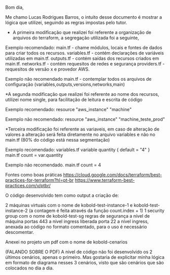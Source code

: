 Bom dia,

Me chamo Lucas Rodrigues Barros, o intuito desse documento é mostrar a lógica que utilizei, seguindo as regras impostas pelo tutor.

- A primeira modificação que realizei foi referente a organização de arquivos do terraform, a segregação utilizada foi a seguinte,

Exemplo recomendado: 
main.tf - chame módulos, locais e fontes de dados para criar todos os recursos.
variables.tf - contém declarações de variáveis utilizadas em main.tf. 
outputs.tf - contém saídas dos recursos criados em main.tf. 
networks.tf - contém requesitos de redes e segurança
providers.tf - requesitos de versão x e provedor AWS.

Exemplo não recomendado
main.tf - contemplar todos os arquivos de configuração (variables,outputs,versions,networks,main)

*A segunda modificação que realizei foi referente ao nome dos recursos, utilizei nome single, para facilitação de leitura e escrita de código

Exemplo recomendado: 
resource "aws_instance" "machine"

Exemplo não recomendado: 
resource "aws_instance" "machine_teste_prod"

*Terceira modificação foi referente as variaveis, em caso de alteração de valores a alteração será feita diretamente no arquivo variables e não no main.tf (80% do código está nessa segmentação)

Exemplo recomendado:
variables.tf variable quantity { default = "4" }
main.tf count = var.quantity

Exemplo não recomendado.
main.tf count = 4

Fontes como boas práticas https://cloud.google.com/docs/terraform/best-practices-for-terraform?hl=pt-br https://www.terraform-best-practices.com/v/ptbr/

O código desenvolvido tem como output a criação de:

2 máquinas virtuais com o nome de kobold-test-instance-1 e kobold-test-instance-2 (a contagem é feita através da função count.index + 1) 1 security group com o nome de kobold-test-sg regras de segurança a nível de máquina portas 443 a nível ingress liberada porta 22 a nível ingress, anexada ao código no formato comentado, para o uso é necessário descomentar.

Anexei no projeto um pdf com o nome de kobold-cenarios

(FALANDO SOBRE O PDF) A nível de código não foi desenvolvido os 2 últimos cenários, apenas o primeiro. Mas gostaria de explicitar minha lógica em formato de diagrama nesses 3 cenários, visto que são cenários que são colocados no dia a dia.
